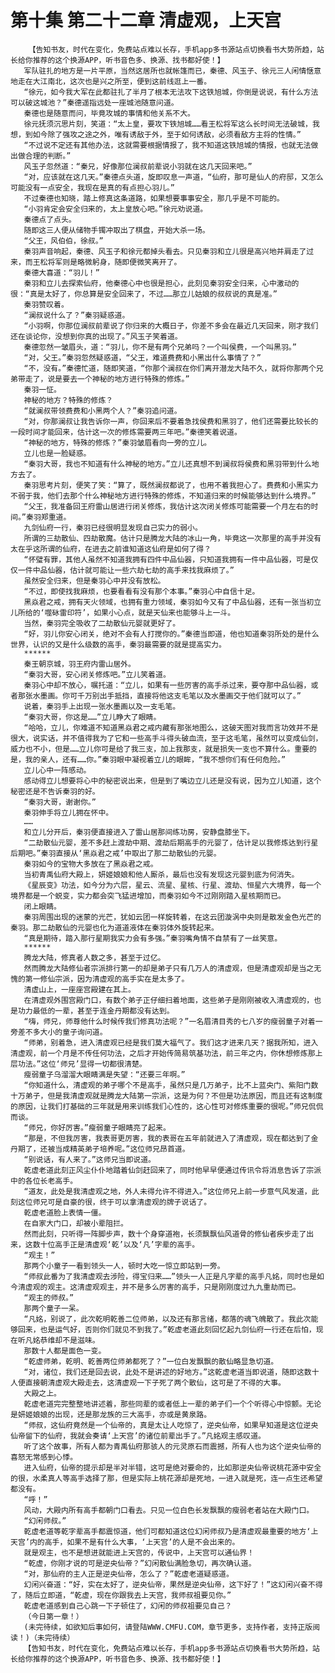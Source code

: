# 第十集 第二十二章 清虚观，上天宫
        【告知书友，时代在变化，免费站点难以长存，手机app多书源站点切换看书大势所趋，站长给你推荐的这个换源APP，听书音色多、换源、找书都好使！】
       军队驻扎的地方是一片平原，当然这居所也就帐篷而已，秦德、风玉子、徐元三人闲情惬意地走在大江南北，这次也是兴之所至，便到这前线逛上一番。
       “徐元，如今我大军在此都驻扎了半月了根本无法攻下这铁旭城，你倒是说说，有什么方法可以破这城池？”秦德遥指远处一座城池随意问道。
       秦德也是随意而问，毕竟攻城的事情和他关系不大。
       徐元抚须沉思片刻，笑道：“太上皇，要攻下铁旭城……看王松将军这么长时间无法破城，我想，到如今除了强攻之途之外，唯有诱敌于外，至于如何诱敌，必须看敌方主将的性情。”
       “不过说不定还有其他办法，这就需要根据情报了，我不知道这铁旭城的情报，也就无法做出做合理的判断。”
       风玉子忽然道：“秦兄，好像那位澜叔前辈说小羽就在这几天回来吧。”
       “对，应该就在这几天。”秦德点头道，旋即叹息一声道，“仙府，那可是仙人的府邸，又怎么可能没有一点安全，我现在是真的有点担心羽儿。”
       不过秦德也知晓，踏上修真这条道路，如果想要事事安全，那几乎是不可能的。
       “小羽肯定会安全归来的，太上皇放心吧。”徐元劝说道。
       秦德点了点头。
       随即这三人便从储物手镯冲取出了棋盘，开始大杀一场。
       “父王，风伯伯，徐叔。”
       秦羽声音响起，秦德、风玉子和徐元都掉头看去。只见秦羽和立儿很是高兴地并肩走了过来，而王松将军则是略微躬身，随即便微笑离开了。
       秦德大喜道：“羽儿！”
       秦羽和立儿去探索仙府，他秦德心中也很是担心，此刻见秦羽安全归来，心中激动的很：“真是太好了，你总算是安全回来了，不过……那立儿姑娘的叔叔说的真是准。”
       秦羽赞叹着。
       “澜叔说什么了？”秦羽疑惑道。
       “小羽啊，你那位澜叔前辈说了你归来的大概日子，你差不多会在最近几天回来，刚才我们还在谈论你，没想到你真的出现了。”风玉子笑着道。
       秦德忽然一皱眉头，道：“羽儿，你不是有两个兄弟吗？一个叫侯费，一个叫黑羽。”
       “对，父王。”秦羽忽然疑惑道，“父王，难道费费和小黑出什么事情了？”
       “不，没有。”秦德忙道，随即笑道，“你那个澜叔在你们离开潜龙大陆不久，就将你那两个兄弟带走了，说是要去一个神秘的地方进行特殊的修炼。”
       秦羽一怔。
       神秘的地方？特殊的修炼？
       “就澜叔带领费费和小黑两个人？”秦羽追问道。
       “对，你那澜叔让我告诉你一声，你回来后不要着急找侯费和黑羽了，他们还需要比较长的一段时间才能回来，估计这一次的修炼需要两三年吧。”秦德笑着说道。
       “神秘的地方，特殊的修炼？”秦羽皱眉看向一旁的立儿。
       立儿也是一脸疑惑。
       “秦羽大哥，我也不知道有什么神秘的地方。”立儿还真想不到澜叔将侯费和黑羽带到什么地方去了。
       秦羽思考片刻，便笑了笑：“算了，既然澜叔都说了，也用不着我担心了。费费和小黑实力不弱于我，他们去那个什么神秘地方进行特殊的修炼，不知道归来的时候能够达到什么境界。”
       “父王，我准备回王府雷山居进行闭关修炼，我估计这次闭关修炼可能需要一个月左右的时间。”秦羽郑重道。
       九剑仙府一行，秦羽已经很明显发现自己实力的弱小。
       所谓的三劫散仙、四劫散魔。估计只是腾龙大陆的冰山一角，毕竟这一次那里的高手并没有太在乎这所谓的仙府，在进去之前谁知道这仙府是如何了得？
       “怀璧有罪，其他人虽然不知道我拥有四件中品仙器，只知道我拥有一件中品仙器，可是仅仅一件中品仙器，估计就可能让一些六劫七劫的高手来找我麻烦了。”
       虽然安全归来，但是秦羽心中并没有放松。
       “不过，即使找我麻烦，也要看看有没有那个本事。”秦羽心中自信十足。
       黑焱君之戒，拥有天火领域，也拥有重力领域，秦羽如今又有了中品仙器，还有一张当初立儿所给的‘噬砯雷印符’，如果小心点，就是天仙来也能够斗上一斗。
       当然，秦羽完全吸收了二劫散仙元婴就更好了。
       “好，羽儿你安心闭关，绝对不会有人打搅你的。”秦德当即道，他也知道秦羽所处的是什么世界，认识的又是什么级数的高手，秦羽最需要的就是提高实力。
       ******
       秦王朝京城，羽王府内雷山居外。
       “秦羽大哥，安心闭关修炼吧。”立儿笑着道。
       秦羽心中却不放心，嘱托道：“立儿，如果有一些厉害的高手杀过来，要夺那中品仙器，或者那张水墨画。你可千万别出手抵挡，直接将他这支毛笔以及水墨画交于他们就可以了。”
       说着，秦羽手上出现一张水墨画以及一支毛笔。
       “秦羽大哥，你这是……”立儿睁大了眼睛。
       “哈哈，立儿，你难道不知道黑焱君之戒内藏有那张地图么，这破天图对我而言功效并不是很大，说实话，并不值得我为了它和一些高手斗得头破血流，至于这毛笔，虽然可以变成仙剑，威力也不小，但是……立儿你可是给了我三支，加上我那支，就是损失一支也不算什么。重要的是，我的亲人，还有……你。”秦羽眼中凝视着立儿的眼眸，“我不想你们有任何危险。”
       立儿心中一阵感动。
       感动得立儿想要将心中的秘密说出来，但是到了嘴边立儿还是没有说，因为立儿知道，这个秘密还是不告诉秦羽的好。
       “秦羽大哥，谢谢你。”
       秦羽伸手将立儿拥在怀中。
       ……
       和立儿分开后，秦羽便直接进入了雷山居那间练功房，安静盘膝坐下。
       “二劫散仙元婴，差不多赶上渡劫中期、渡劫后期高手的元婴了，估计足以我修炼达到行星后期吧。”秦羽直接从‘黑焱君之戒’中取出了那二劫散仙的元婴。
       秦羽如今的宝物大多放在了黑焱君之戒。
       当初青禹仙府大殿上，妍姬娘娘和他人厮杀，最后也没有发现这元婴到底为何消失。
       《星辰变》功法，如今分为六层，星云、流星、星核、行星、渡劫、恒星六大境界，每一个境界都是一个蜕变，实力都会突飞猛进增加，而秦羽如今不过刚刚踏入星核期而已。
       闭上眼睛。
       秦羽周围出现的迷蒙的光芒，犹如云团一样旋转着，在这云团漩涡中央则是散发金色光芒的秦羽。那二劫散仙的元婴也化为道道液体在秦羽体外旋转起来。
       “真是期待，踏入那行星期我实力会有多强。”秦羽嘴角情不自禁有了一丝笑意。
       ******
       腾龙大陆，修真者人数之多，甚至于过亿。
       然而腾龙大陆修仙者宗派排行第一的却是弟子只有几万人的清虚观，但是清虚观却是当之无愧的第一修仙宗派，因为清虚观的高手实在是太多了。
       清虚山上，一座座宫殿建在其上。
       在清虚观外围宫殿门口，有数个弟子正仔细扫着地面，这些弟子是刚刚被收入清虚观的，也是功力最低的一辈，甚至于连金丹期都没有达到。
       “嗨，师兄，师尊他什么时候传我们修真功法呢？”一名眉清目秀的七八岁的瘦弱童子对着一旁差不多大小的童子询问道。
       “师弟，别着急，进入清虚观已经是我们莫大福气了。我们这才进来几天？据我所知，进入清虚观，前一个月是不传任何功法，之后才开始传简易筑基功法，前三年之内，你休想修炼那上层功法。”这位‘师兄’显得一切都很清楚。
       瘦弱童子乌溜溜大眼睛满是失望：“还要三年啊。”
       “你知道什么，清虚观的弟子哪个不是高手，虽然只是几万弟子，比不上蓝央门、紫阳门数十万弟子，但是我清虚观就是腾龙大陆第一宗派，这是为何？不但是功法原因，而且还有这制度的原因，让我们打基础的三年就是用来训练我们心性的，这心性可对修炼重要的很呢。”师兄侃侃而谈。
       “师兄，你好厉害。”瘦弱童子眼睛亮了起来。
       “那是，不但我厉害，我表哥更厉害，我的表哥在五年前就进入了清虚观，现在都达到了金丹期了，还被当成精英弟子培养呢。”这位师兄昂首道。
       “别说话，有人来了。”这师兄当即说道。
       乾虚老道此刻正风尘仆仆地踏着仙剑赶回来了，同时他早早便通过传讯令将消息告诉了宗派中的各位长老高手。
       “道友，此处是我清虚观之地，外人未得允许不得进入。”这位师兄上前一步意气风发道，此刻这位师兄可是自豪的很，终于可以拿清虚观的牌子说话了。
       乾虚老道脸上表情一僵。
       在自家大门口，却被小辈阻拦。
       然而此刻，只听得一阵脚步声，数十个身穿道袍，长须飘飘仙风道骨的修仙者疾步走了出来，这数十位高手正是清虚观‘乾’以及‘凡’字辈的高手。
       “观主！”
       那两个小童子一看到领头一人，顿时大吃一惊立即站到一旁。
       “师叔此番为了我清虚观去涉险，得宝归来……”领头一人正是凡字辈的高手凡姳，同时也是如今清虚观的观主。这清虚观观主，并不是多么厉害的高手，只是刚刚度过九九重劫而已。
       “观主的师叔。”
       那两个童子一呆。
       “凡姳，别说了，此次乾明乾善二位师弟，以及还有那言绪，都落的魂飞魄散了。我此次能够回来，也是运气好，否则你们就见不到我了。”乾虚老道此刻回忆起九剑仙府一行还在后怕，现在听凡姳恭维却不是滋味。
       那数十人都是面色一变。
       “乾虚师弟，乾明、乾善两位师弟都死了？”一位白发飘飘的散仙略显急切道。
       “对，诸位，我们还是回去说，此处不是讲述的好地方。”这乾虚老道当即说道，随即这数十人便直接朝清虚观大殿走去，这清虚观一下子死了两个散仙，这可是了不得的大事。
       大殿之上。
       乾虚老道完完整整地讲述着，那些同辈的或者低上一辈的弟子们一个个听得心中惊颤。无论是妍姬娘娘的出现，还是那龙族的三大高手，亦或是黄泉路。
       “师叔，这仙府竟然是一个仙帝的，真是太让人吃惊了，逆央仙帝，如果早知道是这位逆央仙帝留下的仙府，我就会奏请‘上天宫’的诸位前辈出手了。”凡姳观主感叹道。
       听了这个故事，所有人都为青禹仙府那骇人的元灵原石而震撼，所有人也为这个逆央仙帝的喜怒无常感到心悸。
       进入仙府，仙帝的提示却是半对半错，这可是绝对要命的，比如那逆央仙帝说桃花源中安全的很，水柔真人等高手选择了那，但是实际上桃花源却是死地，一进入就是死，连一点生还希望都没有。
       “呼！”
       风动，大殿内所有高手都朝门口看去。只见一位白色长发飘飘的瘦弱老者站在大殿门口。
       “幻闲师叔。”
       乾虚老道等乾字辈高手都震惊道，他们可都知道这位幻闲师叔乃是清虚观最重要的地方‘上天宫’内的高手，如果不是有什么大事，‘上天宫’的人是不会出来的。
       就是观主，也不是想进就能进上天宫的，传说中，上天宫可以通仙界！
       “乾虚，你刚才说的可是逆央仙帝？”幻闲散仙满脸急切，再次确认道。
       “对，那仙府的主人正是逆央仙帝，怎么了？”乾虚老道疑惑道。
       幻闲兴奋道：“好，实在太好了，逆央仙帝，果然是逆央仙帝，这下好了！”这幻闲兴奋不得了，随后立即道，“乾虚，现在你跟我去上天宫，我师叔祖要见你。”
       乾虚老道感到自己心跳一下子顿住了，幻闲的师叔祖要见自己？
       （今日第一章！）
       (未完待续，如欲知后事如何，请登陆WWW.CMFU.COM，章节更多，支持作者，支持正版阅读！)（未完待续）
       【告知书友，时代在变化，免费站点难以长存，手机app多书源站点切换看书大势所趋，站长给你推荐的这个换源APP，听书音色多、换源、找书都好使！】